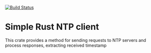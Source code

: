 [![Build Status](https://travis-ci.com/vpetrigo/sntp-client.svg?branch=master)](https://travis-ci.com/vpetrigo/sntp-client)

# Simple Rust NTP client

This crate provides a method for sending requests to NTP servers
and process responses, extracting received timestamp
